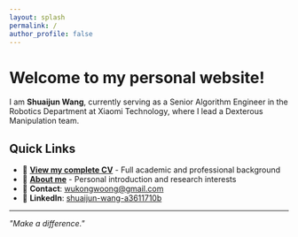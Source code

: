 ```yaml
---
layout: splash
permalink: /
author_profile: false
---
```


# Welcome to my personal website!

I am **Shuaijun Wang**, currently serving as a Senior Algorithm Engineer in the Robotics Department at Xiaomi Technology, where I lead a Dexterous Manipulation team.

## Quick Links

- 📄 **[View my complete CV](/cv/)** - <span class="list-description">Full academic and professional background</span>
- 👤 **[About me](/about/)** - <span class="list-description">Personal introduction and research interests</span>
- 📧 **Contact**: [wukongwoong@gmail.com](mailto:wukongwoong@gmail.com)
- 💼 **LinkedIn**: [shuaijun-wang-a3611710b](https://linkedin.com/in/shuaijun-wang-a3611710b/)

---

*"Make a difference."*


